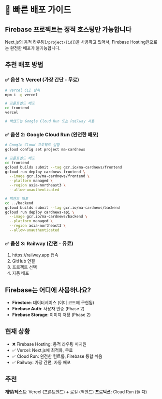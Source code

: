 # 🚀 빠른 배포 가이드

## Firebase 프로젝트는 정적 호스팅만 가능합니다

Next.js의 동적 라우팅(`/project/[id]`)을 사용하고 있어서,
Firebase Hosting만으로는 완전한 배포가 불가능합니다.

## 추천 배포 방법

### ✅ 옵션 1: Vercel (가장 간단 - 무료)

```bash
# Vercel CLI 설치
npm i -g vercel

# 프론트엔드 배포
cd frontend
vercel

# 백엔드는 Google Cloud Run 또는 Railway 사용
```

### ✅ 옵션 2: Google Cloud Run (완전한 배포)

```bash
# Google Cloud 프로젝트 설정
gcloud config set project ma-cardnews

# 프론트엔드 배포
cd frontend
gcloud builds submit --tag gcr.io/ma-cardnews/frontend
gcloud run deploy cardnews-frontend \
  --image gcr.io/ma-cardnews/frontend \
  --platform managed \
  --region asia-northeast3 \
  --allow-unauthenticated

# 백엔드 배포
cd ../backend  
gcloud builds submit --tag gcr.io/ma-cardnews/backend
gcloud run deploy cardnews-api \
  --image gcr.io/ma-cardnews/backend \
  --platform managed \
  --region asia-northeast3 \
  --allow-unauthenticated
```

### ✅ 옵션 3: Railway (간편 - 유료)

1. https://railway.app 접속
2. GitHub 연결
3. 프로젝트 선택
4. 자동 배포

## Firebase는 어디에 사용하나요?

- **Firestore**: 데이터베이스 (이미 코드에 구현됨)
- **Firebase Auth**: 사용자 인증 (Phase 2)
- **Firebase Storage**: 이미지 저장 (Phase 2)

## 현재 상황

- ❌ Firebase Hosting: 동적 라우팅 미지원
- ✅ Vercel: Next.js에 최적화, 무료
- ✅ Cloud Run: 완전한 컨트롤, Firebase 통합 쉬움
- ✅ Railway: 가장 간편, 자동 배포

## 추천

**개발/테스트**: Vercel (프론트엔드) + 로컬 (백엔드)
**프로덕션**: Cloud Run (둘 다)

